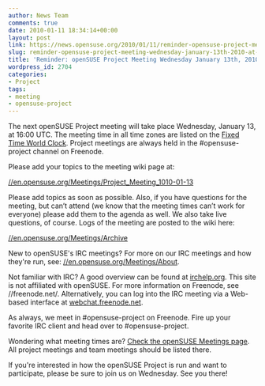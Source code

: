 ```yaml
---
author: News Team
comments: true
date: 2010-01-11 18:34:14+00:00
layout: post
link: https://news.opensuse.org/2010/01/11/reminder-opensuse-project-meeting-wednesday-january-13th-2010-at-1600/
slug: reminder-opensuse-project-meeting-wednesday-january-13th-2010-at-1600
title: 'Reminder: openSUSE Project Meeting Wednesday January 13th, 2010 at 16:00'
wordpress_id: 2704
categories:
- Project
tags:
- meeting
- opensuse-project
---
```


The next openSUSE Project meeting will take place Wednesday, January 13, at 16:00 UTC. The meeting time in all time zones are listed on the [Fixed Time World Clock](//bit.ly/56NvZu). Project meetings are always held in the #opensuse-project channel on Freenode.

Please add your topics to the meeting wiki page at:

[//en.opensuse.org/Meetings/Project_Meeting_1010-01-13](//en.opensuse.org/Meetings/Project_Meeting_1010-01-13)

Please add topics as soon as possible. Also, if you have questions for the meeting, but can’t attend (we know that the meeting times can’t work for everyone) please add them to the agenda as well. We also take live questions, of course. Logs of the meeting are posted to the wiki here:

[//en.opensuse.org/Meetings/Archive](//en.opensuse.org/Meetings/Archive)

New to openSUSE's IRC meetings? For more on our IRC meetings and how they're run, see: [//en.opensuse.org/Meetings/About](//en.opensuse.org/Meetings/About).

Not familiar with IRC? A good overview can be found at [irchelp.org](//www.irchelp.org/). This site is not affiliated with openSUSE. For more information on Freenode, see //freenode.net/. Alternatively, you can log into the IRC meeting via a Web-based interface at [webchat.freenode.net](//webchat.freenode.net/?channels=opensuse-project).

As always, we meet in #opensuse-project on Freenode. Fire up your favorite IRC client and head over to #opensuse-project.

Wondering what meeting times are? [Check the openSUSE Meetings page](//en.opensuse.org/Meetings). All project meetings and team meetings should be listed there.

If you're interested in how the openSUSE Project is run and want to participate, please be sure to join us on Wednesday. See you there!
